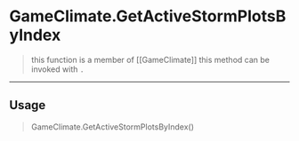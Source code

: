 # GameClimate.GetActiveStormPlotsByIndex
> this function is a member of [[GameClimate]]
> this method can be invoked with `.`
-----
## Usage
> GameClimate.GetActiveStormPlotsByIndex()

